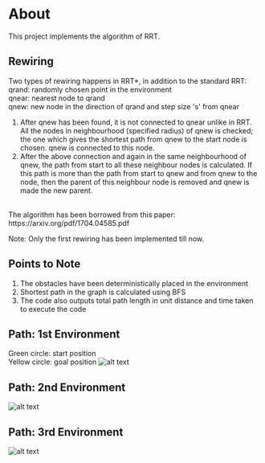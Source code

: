 # About 
This project implements the algorithm of RRT.

## Rewiring
Two types of rewiring happens in RRT*, in addition to the standard RRT: <br />
qrand: randomly chosen point in the environment  <br />
qnear: nearest node to qrand                      <br />
qnew: new node in the direction of qrand and step size 's' from qnear   <br />
1. After qnew has been found, it is not connected to qnear unlike in RRT. All the nodes in neighbourhood (specified radius) of qnew is checked; the one which gives the shortest path from qnew to the start node is chosen. qnew is connected to this node.
2. After the above connection and again in the same neighbourhood of qnew, the path from start to all these neighbour nodes is calculated. If this path is more than the path from start to qnew and from qnew to the node, then the parent of this neighbour node is removed and qnew is made the new parent. <br />
<br />
The algorithm has been borrowed from this paper: https://arxiv.org/pdf/1704.04585.pdf <br />

Note: Only the first rewiring has been implemented till now.

## Points to Note
1. The obstacles have been deterministically placed in the environment
2. Shortest path in the graph is calculated using BFS
3. The code also outputs total path length in unit distance and time taken to execute the code


## Path: 1st Environment
Green circle: start position  <br />
Yellow circle: goal position
![alt text](https://github.com/adityajain07/Path-Planning-Algorithms/blob/master/RRT_Star/Plots/RRTstar_Conf1.png)




## Path: 2nd Environment
![alt text](https://github.com/adityajain07/Path-Planning-Algorithms/blob/master/RRT_Star/Plots/RRTstar_Conf2.png)




## Path: 3rd Environment
![alt text](https://github.com/adityajain07/Path-Planning-Algorithms/blob/master/RRT_Star/Plots/RRTstar_Conf3.png)

